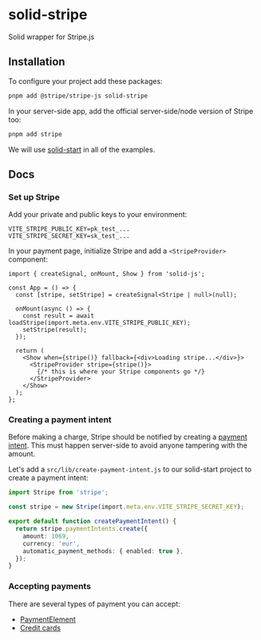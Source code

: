 # solid-stripe

Solid wrapper for Stripe.js

## Installation

To configure your project add these packages:

```bash
pnpm add @stripe/stripe-js solid-stripe
```

In your server-side app, add the official server-side/node version of Stripe too:

```bash
pnpm add stripe
```

We will use [solid-start](https://github.com/solidjs/solid-start) in all of the examples.

## Docs

### Set up Stripe

Add your private and public keys to your environment:

```
VITE_STRIPE_PUBLIC_KEY=pk_test_...
VITE_STRIPE_SECRET_KEY=sk_test_...
```

In your payment page, initialize Stripe and add a `<StripeProvider>` component:

```tsx
import { createSignal, onMount, Show } from 'solid-js';

const App = () => {
  const [stripe, setStripe] = createSignal<Stripe | null>(null);

  onMount(async () => {
    const result = await loadStripe(import.meta.env.VITE_STRIPE_PUBLIC_KEY);
    setStripe(result);
  });

  return (
    <Show when={stripe()} fallback={<div>Loading stripe...</div>}>
      <StripeProvider stripe={stripe()}>
        {/* this is where your Stripe components go */}
      </StripeProvider>
    </Show>
  );
};
```

### Creating a payment intent

Before making a charge, Stripe should be notified by creating a [payment intent](https://stripe.com/docs/api/payment_intents). This must happen server-side to avoid anyone tampering with the amount.

Let's add a `src/lib/create-payment-intent.js` to our solid-start project to create a payment intent:

```ts
import Stripe from 'stripe';

const stripe = new Stripe(import.meta.env.VITE_STRIPE_SECRET_KEY);

export default function createPaymentIntent() {
  return stripe.paymentIntents.create({
    amount: 1069,
    currency: 'eur',
    automatic_payment_methods: { enabled: true },
  });
}
```

### Accepting payments

There are several types of payment you can accept:

- [PaymentElement](https://github.com/wobsoriano/solid-stripe/tree/master/src/payment-element)
- [Credit cards](https://github.com/wobsoriano/solid-stripe/tree/master/src/credit-cards)
